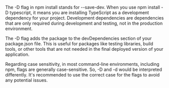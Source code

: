 The -D flag in npm install stands for --save-dev. When you use npm install -D typescript, it means you are installing TypeScript as a development dependency for your project. Development dependencies are dependencies that are only required during development and testing, not in the production environment.

The -D flag adds the package to the devDependencies section of your package.json file. This is useful for packages like testing libraries, build tools, or other tools that are not needed in the final deployed version of your application.

Regarding case sensitivity, in most command-line environments, including npm, flags are generally case-sensitive. So, -D and -d would be interpreted differently. It's recommended to use the correct case for the flags to avoid any potential issues.